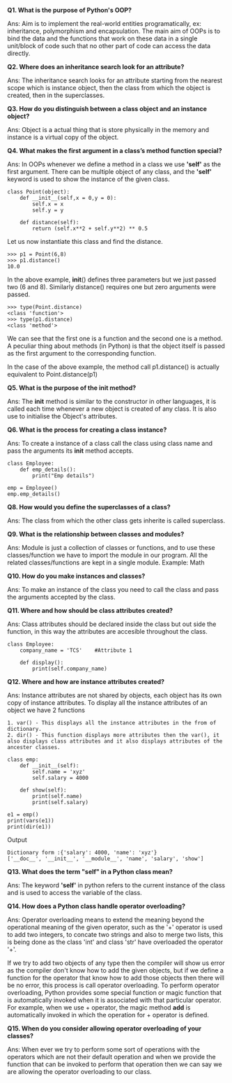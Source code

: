 **Q1. What is the purpose of Python's OOP?**

Ans: Aim is to implement the real-world entities programatically, ex: inheritance, polymorphism and encapsulation. The main aim of OOPs is to bind the data and the functions that work on these data in a single unit/block of code such that no other part of code can access the data directly.

**Q2. Where does an inheritance search look for an attribute?**

Ans: The inheritance search looks for an attribute starting from the nearest scope which is instance object, then the class from which the object is created, then in the superclasses.

**Q3. How do you distinguish between a class object and an instance object?**

Ans: Object is a actual thing that is store physically in the memory and instance is a virtual copy of the object.

**Q4. What makes the first argument in a class’s method function special?**

Ans: In OOPs whenever we define a method in a class we use **'self'** as the first argument. There can be multiple object of any class, and the **'self'** keyword is used to show the instance of the given class.
  
	class Point(object):
		def __init__(self,x = 0,y = 0):
			self.x = x
			self.y = y

		def distance(self):
			return (self.x**2 + self.y**2) ** 0.5

Let us now instantiate this class and find the distance.

	>>> p1 = Point(6,8)
	>>> p1.distance()
	10.0

In the above example, __init__() defines three parameters but we just passed two (6 and 8). Similarly distance() requires one but zero arguments were passed. 

	>>> type(Point.distance)
	<class 'function'>
	>>> type(p1.distance)
	<class 'method'>
	
We can see that the first one is a function and the second one is a method. A peculiar thing about methods (in Python) is that the object itself is passed as the first argument to the corresponding function.

In the case of the above example, the method call p1.distance() is actually equivalent to Point.distance(p1)

**Q5. What is the purpose of the init method?**

Ans: The __init__ method is similar to the constructor in other languages, it is called each time whenever a new object is created of any class. It is also use to initialise the Object's attributes.

**Q6. What is the process for creating a class instance?**

Ans: To create a instance of a class call the class using class name and pass the arguments its __init__ method accepts.

	class Employee:
		def emp_details():
			print("Emp details")
			
	emp = Employee()
	emp.emp_details()
	
**Q8. How would you define the superclasses of a class?**

Ans: The class from which the other class gets inherite is called superclass.

**Q9. What is the relationship between classes and modules?**

Ans: Module is just a collection of classes or functions, and to use these classes/function we have to import the module in our program. All the related classes/functions are kept in a single module. Example: Math

**Q10. How do you make instances and classes?**

Ans: To make an instance of the class you need to call the class and pass the arguments accepted by the class.

**Q11. Where and how should be class attributes created?**

Ans: Class attributes should be declared inside the class but out side the function, in this way the attributes are accesible throughout the class.

	class Employee:
		company_name = 'TCS'	#Attribute 1
		
		def display():
			print(self.company_name)
			
**Q12. Where and how are instance attributes created?**		

Ans: Instance attributes are not shared by objects, each object has its own copy of instance attributes. To display all the instance attributes of an object we have 2 functions

	1. var() - This displays all the instance attributes in the from of dictionary.
	2. dir() - This function displays more attributes then the var(), it also displays class attributes and it also displays attributes of the ancester classes.
	
	class emp:
		def __init__(self):
			self.name = 'xyz'
			self.salary = 4000

		def show(self):
			print(self.name)
			print(self.salary)

	e1 = emp()
	print(vars(e1))
	print(dir(e1))

Output

	Dictionary form :{'salary': 4000, 'name': 'xyz'}
	['__doc__', '__init__', '__module__', 'name', 'salary', 'show']
	
**Q13. What does the term "self" in a Python class mean?**

Ans: The keyword **'self'** in python refers to the current instance of the class and is used to access the variable of the class.

**Q14. How does a Python class handle operator overloading?**

Ans: Operator overloading means to extend the meaning beyond the operational meaning of the given operator, such as the '+' operator is used to add two integers, to concate two strings and also to merge two lists, this is being done as the class 'int' and class 'str' have overloaded the operator '+'.

If we try to add two objects of any type then the compiler will show us error as the compiler don't know how to add the given objects, but if we define a function for the operator that know how to add those objects then there will be no error, this process is call operator overloading. To perform operator overloading, Python provides some special function or magic function that is automatically invoked when it is associated with that particular operator. For example, when we use + operator, the magic method __add__ is automatically invoked in which the operation for + operator is defined.

**Q15. When do you consider allowing operator overloading of your classes?**

Ans: When ever we try to perform some sort of operations with the operators which are not their default operation and when we provide the function that can be invoked to perform that operation then we can say we are allowing the operator overloading to our class.





	
